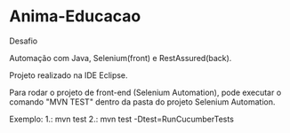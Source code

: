 # Anima-Educacao
Desafio

Automação com Java, Selenium(front) e RestAssured(back).

Projeto realizado na IDE Eclipse.

Para rodar o projeto de front-end (Selenium Automation), pode executar o comando "MVN TEST" dentro da pasta do projeto Selenium Automation.

Exemplo:
1.: mvn test
2.: mvn test -Dtest=RunCucumberTests

